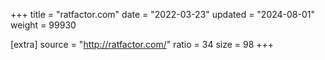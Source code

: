 +++
title = "ratfactor.com"
date = "2022-03-23"
updated = "2024-08-01"
weight = 99930

[extra]
source = "http://ratfactor.com/"
ratio = 34
size = 98
+++
